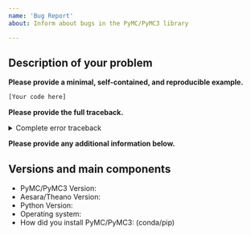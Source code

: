 ```yaml
---
name: 'Bug Report'
about: Inform about bugs in the PyMC/PyMC3 library

---
```


## Description of your problem

**Please provide a minimal, self-contained, and reproducible example.**
```python
[Your code here]
```

**Please provide the full traceback.**

<details><summary>Complete error traceback</summary>

```python
[The complete error output here]
```

</details>

**Please provide any additional information below.**


## Versions and main components

* PyMC/PyMC3 Version:
* Aesara/Theano Version:
* Python Version:
* Operating system:
* How did you install PyMC/PyMC3: (conda/pip)
